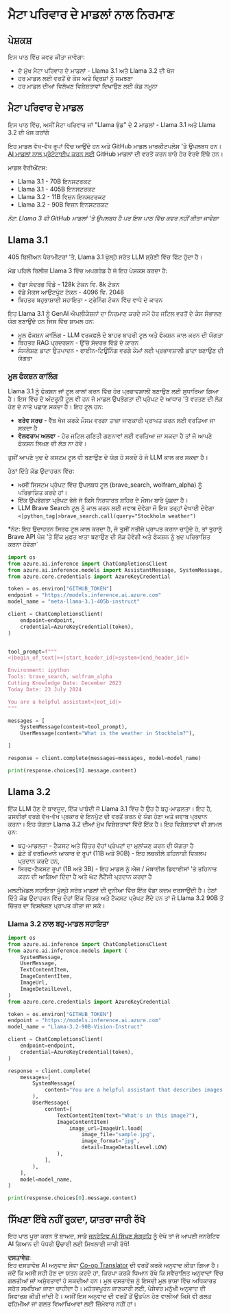 <!--
CO_OP_TRANSLATOR_METADATA:
{
  "original_hash": "4c2a0b0c738b649ef049fb99a23be661",
  "translation_date": "2025-05-20T11:09:36+00:00",
  "source_file": "21-meta/README.md",
  "language_code": "pa"
}
-->
# ਮੈਟਾ ਪਰਿਵਾਰ ਦੇ ਮਾਡਲਾਂ ਨਾਲ ਨਿਰਮਾਣ 

## ਪੇਸ਼ਕਸ਼ 

ਇਸ ਪਾਠ ਵਿੱਚ ਕਵਰ ਕੀਤਾ ਜਾਵੇਗਾ: 

- ਦੋ ਮੁੱਖ ਮੈਟਾ ਪਰਿਵਾਰ ਦੇ ਮਾਡਲਾਂ - Llama 3.1 ਅਤੇ Llama 3.2 ਦੀ ਖੋਜ 
- ਹਰ ਮਾਡਲ ਲਈ ਵਰਤੋਂ ਦੇ ਕੇਸ ਅਤੇ ਦ੍ਰਿਸ਼ਾਂ ਨੂੰ ਸਮਝਣਾ 
- ਹਰ ਮਾਡਲ ਦੀਆਂ ਵਿਲੱਖਣ ਵਿਸ਼ੇਸ਼ਤਾਵਾਂ ਦਿਖਾਉਣ ਲਈ ਕੋਡ ਨਮੂਨਾ 

## ਮੈਟਾ ਪਰਿਵਾਰ ਦੇ ਮਾਡਲ 

ਇਸ ਪਾਠ ਵਿੱਚ, ਅਸੀਂ ਮੈਟਾ ਪਰਿਵਾਰ ਜਾਂ "Llama ਝੁੰਡ" ਦੇ 2 ਮਾਡਲਾਂ - Llama 3.1 ਅਤੇ Llama 3.2 ਦੀ ਖੋਜ ਕਰਾਂਗੇ 

ਇਹ ਮਾਡਲ ਵੱਖ-ਵੱਖ ਰੂਪਾਂ ਵਿੱਚ ਆਉਂਦੇ ਹਨ ਅਤੇ GitHub ਮਾਡਲ ਮਾਰਕੀਟਪਲੇਸ 'ਤੇ ਉਪਲਬਧ ਹਨ। [AI ਮਾਡਲਾਂ ਨਾਲ ਪ੍ਰੋਟੋਟਾਈਪ ਕਰਨ ਲਈ](https://docs.github.com/en/github-models/prototyping-with-ai-models?WT.mc_id=academic-105485-koreyst) GitHub ਮਾਡਲਾਂ ਦੀ ਵਰਤੋਂ ਕਰਨ ਬਾਰੇ ਹੋਰ ਵੇਰਵੇ ਇੱਥੇ ਹਨ।

ਮਾਡਲ ਵੈਰੀਐਂਟਸ: 
- Llama 3.1 - 70B ਇਨਸਟਰਕਟ 
- Llama 3.1 - 405B ਇਨਸਟਰਕਟ 
- Llama 3.2 - 11B ਵਿਜ਼ਨ ਇਨਸਟਰਕਟ 
- Llama 3.2 - 90B ਵਿਜ਼ਨ ਇਨਸਟਰਕਟ 

*ਨੋਟ: Llama 3 ਵੀ GitHub ਮਾਡਲਾਂ 'ਤੇ ਉਪਲਬਧ ਹੈ ਪਰ ਇਸ ਪਾਠ ਵਿੱਚ ਕਵਰ ਨਹੀਂ ਕੀਤਾ ਜਾਵੇਗਾ*

## Llama 3.1 

405 ਬਿਲੀਅਨ ਪੈਰਾਮੀਟਰਾਂ 'ਤੇ, Llama 3.1 ਖੁੱਲ੍ਹੇ ਸਰੋਤ LLM ਸ਼੍ਰੇਣੀ ਵਿੱਚ ਫਿੱਟ ਹੁੰਦਾ ਹੈ। 

ਮੋਡ ਪਹਿਲੇ ਰਿਲੀਜ਼ Llama 3 ਵਿੱਚ ਅਪਗਰੇਡ ਹੈ ਜੋ ਇਹ ਪੇਸ਼ਕਸ਼ ਕਰਦਾ ਹੈ: 

- ਵੱਡਾ ਸੰਦਰਭ ਵਿੰਡੋ - 128k ਟੋਕਨ ਵਿ. 8k ਟੋਕਨ 
- ਵੱਡੇ ਮੈਕਸ ਆਉਟਪੁੱਟ ਟੋਕਨ - 4096 ਵਿ. 2048 
- ਬਿਹਤਰ ਬਹੁਭਾਸ਼ਾਈ ਸਹਾਇਤਾ - ਟ੍ਰੇਨਿੰਗ ਟੋਕਨ ਵਿੱਚ ਵਾਧੇ ਦੇ ਕਾਰਨ 

ਇਹ Llama 3.1 ਨੂੰ GenAI ਐਪਲੀਕੇਸ਼ਨਾਂ ਦਾ ਨਿਰਮਾਣ ਕਰਦੇ ਸਮੇਂ ਹੋਰ ਜਟਿਲ ਵਰਤੋਂ ਦੇ ਕੇਸ ਸੰਭਾਲਣ ਯੋਗ ਬਣਾਉਂਦੇ ਹਨ ਜਿਸ ਵਿੱਚ ਸ਼ਾਮਲ ਹਨ: 
- ਮੂਲ ਫੰਕਸ਼ਨ ਕਾਲਿੰਗ - LLM ਵਰਕਫਲੋ ਦੇ ਬਾਹਰ ਬਾਹਰੀ ਟੂਲ ਅਤੇ ਫੰਕਸ਼ਨ ਕਾਲ ਕਰਨ ਦੀ ਯੋਗਤਾ 
- ਬਿਹਤਰ RAG ਪ੍ਰਦਰਸ਼ਨ - ਉੱਚੇ ਸੰਦਰਭ ਵਿੰਡੋ ਦੇ ਕਾਰਨ 
- ਸੰਸਲੇਸ਼ਣ ਡਾਟਾ ਉਤਪਾਦਨ - ਫਾਈਨ-ਟਿਊਨਿੰਗ ਵਰਗੇ ਕੰਮਾਂ ਲਈ ਪ੍ਰਭਾਵਸ਼ਾਲੀ ਡਾਟਾ ਬਣਾਉਣ ਦੀ ਯੋਗਤਾ 

### ਮੂਲ ਫੰਕਸ਼ਨ ਕਾਲਿੰਗ 

Llama 3.1 ਨੂੰ ਫੰਕਸ਼ਨ ਜਾਂ ਟੂਲ ਕਾਲਾਂ ਕਰਨ ਵਿੱਚ ਹੋਰ ਪ੍ਰਭਾਵਸ਼ਾਲੀ ਬਣਾਉਣ ਲਈ ਸੁਧਾਰਿਆ ਗਿਆ ਹੈ। ਇਸ ਵਿੱਚ ਦੋ ਅੰਦਰੂਨੀ ਟੂਲ ਵੀ ਹਨ ਜੋ ਮਾਡਲ ਉਪਭੋਗਤਾ ਦੀ ਪ੍ਰੰਪਟ ਦੇ ਆਧਾਰ 'ਤੇ ਵਰਤਣ ਦੀ ਲੋੜ ਹੋਣ ਦੇ ਨਾਤੇ ਪਛਾਣ ਸਕਦਾ ਹੈ। ਇਹ ਟੂਲ ਹਨ: 

- **ਬਰੇਵ ਸਰਚ** - ਵੈੱਬ ਖੋਜ ਕਰਕੇ ਮੌਸਮ ਵਰਗਾ ਤਾਜ਼ਾ ਜਾਣਕਾਰੀ ਪ੍ਰਾਪਤ ਕਰਨ ਲਈ ਵਰਤਿਆ ਜਾ ਸਕਦਾ ਹੈ 
- **ਵੋਲਫਰਾਮ ਅਲਫਾ** - ਹੋਰ ਜਟਿਲ ਗਣਿਤੀ ਗਣਨਾਵਾਂ ਲਈ ਵਰਤਿਆ ਜਾ ਸਕਦਾ ਹੈ ਤਾਂ ਜੋ ਆਪਣੇ ਫੰਕਸ਼ਨ ਲਿਖਣ ਦੀ ਲੋੜ ਨਾ ਹੋਵੇ। 

ਤੁਸੀਂ ਆਪਣੇ ਖੁਦ ਦੇ ਕਸਟਮ ਟੂਲ ਵੀ ਬਣਾਉਣ ਦੇ ਯੋਗ ਹੋ ਸਕਦੇ ਹੋ ਜੋ LLM ਕਾਲ ਕਰ ਸਕਦਾ ਹੈ। 

ਹੇਠਾਂ ਦਿੱਤੇ ਕੋਡ ਉਦਾਹਰਨ ਵਿੱਚ: 

- ਅਸੀਂ ਸਿਸਟਮ ਪ੍ਰੰਪਟ ਵਿੱਚ ਉਪਲਬਧ ਟੂਲ (brave_search, wolfram_alpha) ਨੂੰ ਪਰਿਭਾਸ਼ਿਤ ਕਰਦੇ ਹਾਂ। 
- ਇੱਕ ਉਪਭੋਗਤਾ ਪ੍ਰੰਪਟ ਭੇਜੋ ਜੋ ਕਿਸੇ ਨਿਰਧਾਰਤ ਸ਼ਹਿਰ ਦੇ ਮੌਸਮ ਬਾਰੇ ਪੁੱਛਦਾ ਹੈ। 
- LLM Brave Search ਟੂਲ ਨੂੰ ਕਾਲ ਕਰਨ ਲਈ ਜਵਾਬ ਦੇਵੇਗਾ ਜੋ ਇਸ ਤਰ੍ਹਾਂ ਦੇਖਾਈ ਦੇਵੇਗਾ `<|python_tag|>brave_search.call(query="Stockholm weather")` 

*ਨੋਟ: ਇਹ ਉਦਾਹਰਨ ਸਿਰਫ ਟੂਲ ਕਾਲ ਕਰਦਾ ਹੈ, ਜੇ ਤੁਸੀਂ ਨਤੀਜੇ ਪ੍ਰਾਪਤ ਕਰਨਾ ਚਾਹੁੰਦੇ ਹੋ, ਤਾਂ ਤੁਹਾਨੂੰ Brave API ਪੇਜ 'ਤੇ ਇੱਕ ਮੁਫ਼ਤ ਖਾਤਾ ਬਣਾਉਣ ਦੀ ਲੋੜ ਹੋਵੇਗੀ ਅਤੇ ਫੰਕਸ਼ਨ ਨੂੰ ਖੁਦ ਪਰਿਭਾਸ਼ਿਤ ਕਰਨਾ ਹੋਵੇਗਾ` 

```python 
import os
from azure.ai.inference import ChatCompletionsClient
from azure.ai.inference.models import AssistantMessage, SystemMessage, UserMessage
from azure.core.credentials import AzureKeyCredential

token = os.environ["GITHUB_TOKEN"]
endpoint = "https://models.inference.ai.azure.com"
model_name = "meta-llama-3.1-405b-instruct"

client = ChatCompletionsClient(
    endpoint=endpoint,
    credential=AzureKeyCredential(token),
)


tool_prompt=f"""
<|begin_of_text|><|start_header_id|>system<|end_header_id|>

Environment: ipython
Tools: brave_search, wolfram_alpha
Cutting Knowledge Date: December 2023
Today Date: 23 July 2024

You are a helpful assistant<|eot_id|>
"""

messages = [
    SystemMessage(content=tool_prompt),
    UserMessage(content="What is the weather in Stockholm?"),

]

response = client.complete(messages=messages, model=model_name)

print(response.choices[0].message.content)
```

## Llama 3.2 

ਇੱਕ LLM ਹੋਣ ਦੇ ਬਾਵਜੂਦ, ਇੱਕ ਪਾਬੰਦੀ ਜੋ Llama 3.1 ਵਿੱਚ ਹੈ ਉਹ ਹੈ ਬਹੁ-ਮਾਡਲਤਾ। ਇਹ ਹੈ, ਤਸਵੀਰਾਂ ਵਰਗੇ ਵੱਖ-ਵੱਖ ਪ੍ਰਕਾਰ ਦੇ ਇਨਪੁੱਟ ਦੀ ਵਰਤੋਂ ਕਰਨ ਦੇ ਯੋਗ ਹੋਣਾ ਅਤੇ ਜਵਾਬ ਪ੍ਰਦਾਨ ਕਰਨਾ। ਇਹ ਯੋਗਤਾ Llama 3.2 ਦੀਆਂ ਮੁੱਖ ਵਿਸ਼ੇਸ਼ਤਾਵਾਂ ਵਿੱਚੋਂ ਇੱਕ ਹੈ। ਇਹ ਵਿਸ਼ੇਸ਼ਤਾਵਾਂ ਵੀ ਸ਼ਾਮਲ ਹਨ: 

- ਬਹੁ-ਮਾਡਲਤਾ - ਟੈਕਸਟ ਅਤੇ ਚਿੱਤਰ ਦੋਹਾਂ ਪ੍ਰੰਪਟਾਂ ਦਾ ਮੁਲਾਂਕਣ ਕਰਨ ਦੀ ਯੋਗਤਾ ਹੈ 
- ਛੋਟੇ ਤੋਂ ਦਰਮਿਆਨੇ ਆਕਾਰ ਦੇ ਰੂਪਾਂ (11B ਅਤੇ 90B) - ਇਹ ਲਚਕੀਲੇ ਤਹਿਨਾਤੀ ਵਿਕਲਪ ਪ੍ਰਦਾਨ ਕਰਦੇ ਹਨ, 
- ਸਿਰਫ-ਟੈਕਸਟ ਰੂਪਾਂ (1B ਅਤੇ 3B) - ਇਹ ਮਾਡਲ ਨੂੰ ਐਜ / ਮੋਬਾਈਲ ਡਿਵਾਈਸਾਂ 'ਤੇ ਤਹਿਨਾਤ ਕਰਨ ਦੀ ਆਗਿਆ ਦਿੰਦਾ ਹੈ ਅਤੇ ਘੱਟ ਲੈਟੈਂਸੀ ਪ੍ਰਦਾਨ ਕਰਦਾ ਹੈ 

ਮਲਟੀਮੋਡਲ ਸਹਾਇਤਾ ਖੁੱਲ੍ਹੇ ਸਰੋਤ ਮਾਡਲਾਂ ਦੀ ਦੁਨੀਆ ਵਿੱਚ ਇੱਕ ਵੱਡਾ ਕਦਮ ਦਰਸਾਉਂਦੀ ਹੈ। ਹੇਠਾਂ ਦਿੱਤੇ ਕੋਡ ਉਦਾਹਰਨ ਵਿੱਚ ਦੋਹਾਂ ਇੱਕ ਚਿੱਤਰ ਅਤੇ ਟੈਕਸਟ ਪ੍ਰੰਪਟ ਲੈਂਦੇ ਹਨ ਤਾਂ ਜੋ Llama 3.2 90B ਤੋਂ ਚਿੱਤਰ ਦਾ ਵਿਸ਼ਲੇਸ਼ਣ ਪ੍ਰਾਪਤ ਕੀਤਾ ਜਾ ਸਕੇ। 

### Llama 3.2 ਨਾਲ ਬਹੁ-ਮਾਡਲ ਸਹਾਇਤਾ

```python 
import os
from azure.ai.inference import ChatCompletionsClient
from azure.ai.inference.models import (
    SystemMessage,
    UserMessage,
    TextContentItem,
    ImageContentItem,
    ImageUrl,
    ImageDetailLevel,
)
from azure.core.credentials import AzureKeyCredential

token = os.environ["GITHUB_TOKEN"]
endpoint = "https://models.inference.ai.azure.com"
model_name = "Llama-3.2-90B-Vision-Instruct"

client = ChatCompletionsClient(
    endpoint=endpoint,
    credential=AzureKeyCredential(token),
)

response = client.complete(
    messages=[
        SystemMessage(
            content="You are a helpful assistant that describes images in details."
        ),
        UserMessage(
            content=[
                TextContentItem(text="What's in this image?"),
                ImageContentItem(
                    image_url=ImageUrl.load(
                        image_file="sample.jpg",
                        image_format="jpg",
                        detail=ImageDetailLevel.LOW)
                ),
            ],
        ),
    ],
    model=model_name,
)

print(response.choices[0].message.content)
```

## ਸਿੱਖਣਾ ਇੱਥੇ ਨਹੀਂ ਰੁਕਦਾ, ਯਾਤਰਾ ਜਾਰੀ ਰੱਖੋ

ਇਹ ਪਾਠ ਪੂਰਾ ਕਰਨ ਤੋਂ ਬਾਅਦ, ਸਾਡੇ [ਜਨਰੇਟਿਵ AI ਸਿੱਖਣ ਸੰਗ੍ਰਹਿ](https://aka.ms/genai-collection?WT.mc_id=academic-105485-koreyst) ਨੂੰ ਦੇਖੋ ਤਾਂ ਜੋ ਆਪਣੀ ਜਨਰੇਟਿਵ AI ਗਿਆਨ ਦੀ ਪੱਧਰੀ ਉਚਾਈ ਲਈ ਸਿਖਲਾਈ ਜਾਰੀ ਰੱਖੋ!

**ਦਸਤਾਵੇਜ਼**:  
ਇਹ ਦਸਤਾਵੇਜ਼ AI ਅਨੁਵਾਦ ਸੇਵਾ [Co-op Translator](https://github.com/Azure/co-op-translator) ਦੀ ਵਰਤੋਂ ਕਰਕੇ ਅਨੁਵਾਦ ਕੀਤਾ ਗਿਆ ਹੈ। ਜਦੋਂ ਕਿ ਅਸੀਂ ਸਹੀ ਹੋਣ ਦਾ ਯਤਨ ਕਰਦੇ ਹਾਂ, ਕਿਰਪਾ ਕਰਕੇ ਧਿਆਨ ਰੱਖੋ ਕਿ ਸਵੈਚਾਲਿਤ ਅਨੁਵਾਦਾਂ ਵਿੱਚ ਗਲਤੀਆਂ ਜਾਂ ਅਸੁੱਰਤਾਵਾਂ ਹੋ ਸਕਦੀਆਂ ਹਨ। ਮੂਲ ਦਸਤਾਵੇਜ਼ ਨੂੰ ਇਸਦੀ ਮੂਲ ਭਾਸ਼ਾ ਵਿੱਚ ਅਧਿਕਾਰਤ ਸਰੋਤ ਸਮਝਿਆ ਜਾਣਾ ਚਾਹੀਦਾ ਹੈ। ਮਹੱਤਵਪੂਰਨ ਜਾਣਕਾਰੀ ਲਈ, ਪੇਸ਼ੇਵਰ ਮਨੁੱਖੀ ਅਨੁਵਾਦ ਦੀ ਸਿਫਾਰਸ਼ ਕੀਤੀ ਜਾਂਦੀ ਹੈ। ਅਸੀਂ ਇਸ ਅਨੁਵਾਦ ਦੀ ਵਰਤੋਂ ਤੋਂ ਉਤਪੰਨ ਹੋਣ ਵਾਲੀਆਂ ਕਿਸੇ ਵੀ ਗਲਤ ਫਹਿਮੀਆਂ ਜਾਂ ਗਲਤ ਵਿਆਖਿਆਵਾਂ ਲਈ ਜ਼ਿੰਮੇਵਾਰ ਨਹੀਂ ਹਾਂ।